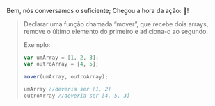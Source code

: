 Bem, nós conversamos o suficiente; Chegou a hora da ação: :movie_camera:!

> Declarar uma função chamada “mover”, que recebe dois arrays, remove o último elemento do primeiro e adiciona-o ao segundo.
>
> Exemplo:
>
>```javascript
> var umArray = [1, 2, 3];
> var outroArray = [4, 5];
>
> mover(umArray, outroArray);
>
> umArray //deveria ser [1, 2]
> outroArray //deveria ser [4, 5, 3]
>```

